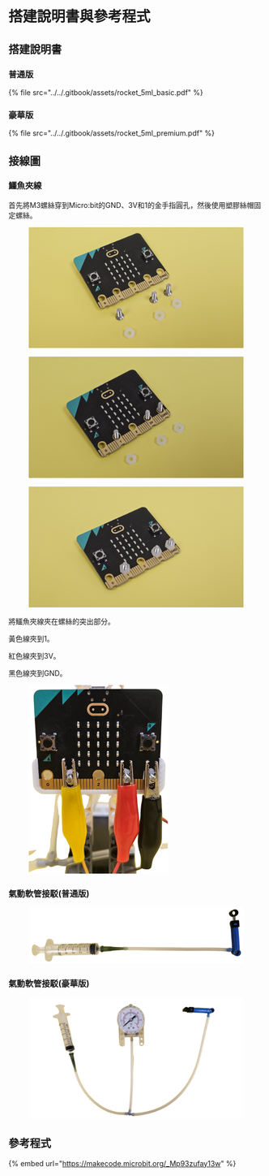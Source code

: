 # 搭建說明書與參考程式

## 搭建說明書

### 普通版

{% file src="../../.gitbook/assets/rocket_5ml_basic.pdf" %}

### 豪華版

{% file src="../../.gitbook/assets/rocket_5ml_premium.pdf" %}

## 接線圖

### 鱷魚夾線

首先將M3螺絲穿到Micro:bit的GND、3V和1的金手指圓孔，然後使用塑膠絲帽固定螺絲。

<div>

<figure><img src="../../.gitbook/assets/20240622_135204.jpg" alt=""><figcaption></figcaption></figure>

 

<figure><img src="../../.gitbook/assets/20240622_135139.jpg" alt=""><figcaption></figcaption></figure>

 

<figure><img src="../../.gitbook/assets/20240622_135037.jpg" alt=""><figcaption></figcaption></figure>

</div>

將鱷魚夾線夾在螺絲的突出部分。

黃色線夾到1。

紅色線夾到3V。

黑色線夾到GND。

<figure><img src="../../.gitbook/assets/wiring (1).png" alt="" width="275"><figcaption></figcaption></figure>

### 氣動軟管接駁(普通版)

<figure><img src="../../.gitbook/assets/hose_connection.png" alt=""><figcaption></figcaption></figure>

### 氣動軟管接駁(豪華版)

<figure><img src="../../.gitbook/assets/hose_connection_premium.png" alt=""><figcaption></figcaption></figure>

## 參考程式

{% embed url="https://makecode.microbit.org/_Mp93zufay13w" %}
